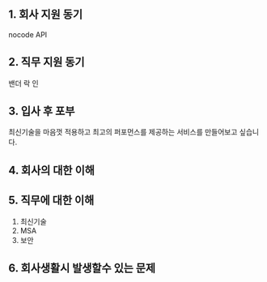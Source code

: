 ## 1. 회사 지원 동기
nocode API
## 2. 직무 지원 동기
밴더 락 인
## 3. 입사 후 포부
최신기술을 마음껏 적용하고 최고의 퍼포먼스를 제공하는 서비스를 만들어보고 싶습니다.


## 4. 회사의 대한 이해

## 5. 직무에 대한 이해
1. 최신기술
2. MSA
3. 보안

## 6. 회사생활시 발생할수 있는 문제
